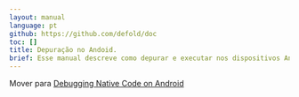 ```yaml
---
layout: manual
language: pt
github: https://github.com/defold/doc
toc: []
title: Depuração no Andoid.
brief: Esse manual descreve como depurar e executar nos dispositivos Andoid.  
---
```


 Mover para [Debugging Native Code on Android](/manuals/debugging-native-code-android)
